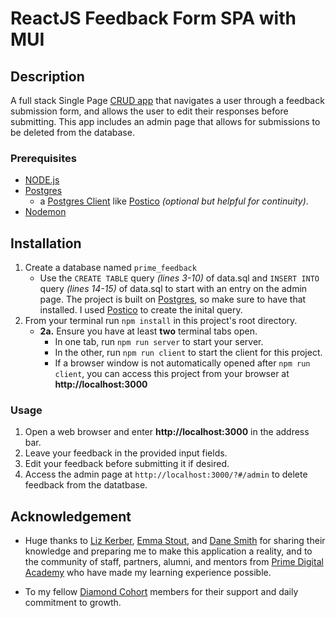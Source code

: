 # ReactJS Feedback Form SPA with MUI


## Description

A full stack Single Page [CRUD app](https://www.freecodecamp.org/news/crud-operations-explained/) that navigates a user through a feedback submission form, and allows the user to edit their responses before submitting. This app includes an admin page that allows for submissions to be deleted from the database.

### Prerequisites
* [NODE.js](https://nodejs.org/en)
* [Postgres](https://www.postgresql.org/)
    * a [Postgres Client](https://wiki.postgresql.org/wiki/PostgreSQL_Clients) like [Postico](https://eggerapps.at/postico/v1.php) _(optional but helpful for continuity)_.
* [Nodemon](https://www.npmjs.com/package/nodemon)

## Installation
1. Create a database named `prime_feedback`
    * Use the `CREATE TABLE` query _(lines 3-10)_ of data.sql and `INSERT INTO` query _(lines 14-15)_ of data.sql to start with an entry on the admin page. The project is built on [Postgres](https://www.postgresql.org/download/), so make sure to have that installed. I used [Postico](https://eggerapps.at/postico/v1.php) to create the inital query.
2. From your terminal run `npm install` in this project's root directory.
    - **2a.** Ensure you have at least **two** terminal tabs open.
        - In one tab, run `npm run server` to start your server.
        - In the other, run `npm run client` to start the client for this project.
        - If a browser window is not automatically opened after `npm run client`, you can access this project from your browser at **http://localhost:3000**
### Usage
1. Open a web browser and enter **http://localhost:3000** in the address bar.
2. Leave your feedback in the provided input fields.
3. Edit your feedback before submitting it if desired.
4. Access the admin page at `http://localhost:3000/?#/admin` to delete feedback from the datatbase.


## Acknowledgement
* Huge thanks to [Liz Kerber](https://github.com/emkerber), [Emma Stout](https://github.com/emmastout01), and [Dane Smith](https://github.com/DoctorHowser) for sharing their knowledge and preparing me to make this application a reality, and to the community of staff, partners, alumni, and mentors from [Prime Digital Academy](www.primeacademy.io) who have made my learning experience possible.

* To my fellow [Diamond Cohort](https://github.com/orgs/PrimeAcademy/teams/diamond) members for their support and daily commitment to growth.